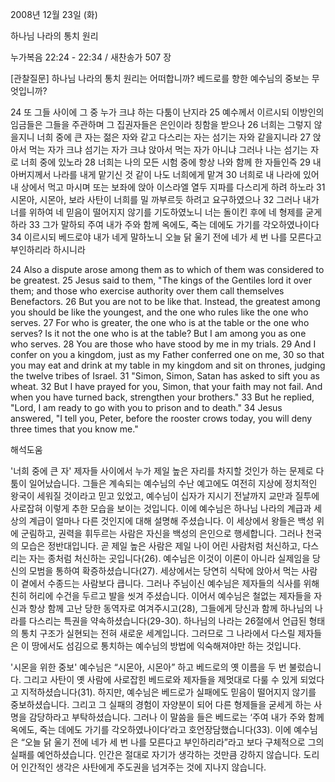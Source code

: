 2008년 12월 23일 (화)

하나님 나라의 통치 원리



누가복음 22:24 - 22:34 / 새찬송가 507 장


[관찰질문]
하나님 나라의 통치 원리는 어떠합니까? 
베드로를 향한 예수님의 중보는 무엇입니까?  

24 또 그들 사이에 그 중 누가 크냐 하는 다툼이 난지라
25 예수께서 이르시되 이방인의 임금들은 그들을 주관하며 그 집권자들은 은인이라 칭함을 받으나 
26 너희는 그렇지 않을지니 너희 중에 큰 자는 젊은 자와 같고 다스리는 자는 섬기는 자와 같을지니라 
27 앉아서 먹는 자가 크냐 섬기는 자가 크냐 앉아서 먹는 자가 아니냐 그러나 나는 섬기는 자로 너희 중에 있노라 
28 너희는 나의 모든 시험 중에 항상 나와 함께 한 자들인즉 
29 내 아버지께서 나라를 내게 맡기신 것 같이 나도 너희에게 맡겨 
30 너희로 내 나라에 있어 내 상에서 먹고 마시며 또는 보좌에 앉아 이스라엘 열두 지파를 다스리게 하려 하노라
31 시몬아, 시몬아, 보라 사탄이 너희를 밀 까부르듯 하려고 요구하였으나 
32 그러나 내가 너를 위하여 네 믿음이 떨어지지 않기를 기도하였노니 너는 돌이킨 후에 네 형제를 굳게 하라 
33 그가 말하되 주여 내가 주와 함께 옥에도, 죽는 데에도 가기를 각오하였나이다 
34 이르시되 베드로야 내가 네게 말하노니 오늘 닭 울기 전에 네가 세 번 나를 모른다고 부인하리라 하시니라 

24 Also a dispute arose among them as to which of them was considered to be greatest. 
25 Jesus said to them, "The kings of the Gentiles lord it over them; and those who exercise authority over them call themselves Benefactors.
26 But you are not to be like that. Instead, the greatest among you should be like the youngest, and the one who rules like the one who serves.
27 For who is greater, the one who is at the table or the one who serves? Is it not the one who is at the table? But I am among you as one who serves.
28 You are those who have stood by me in my trials. 
29 And I confer on you a kingdom, just as my Father conferred one on me, 
30 so that you may eat and drink at my table in my kingdom and sit on thrones, judging the twelve tribes of Israel. 
31 "Simon, Simon, Satan has asked to sift you as wheat.
32 But I have prayed for you, Simon, that your faith may not fail. And when you have turned back, strengthen your brothers."
33 But he replied, "Lord, I am ready to go with you to prison and to death."
34 Jesus answered, "I tell you, Peter, before the rooster crows today, you will deny three times that you know me."

해석도움





'너희 중에 큰 자'
 제자들 사이에서 누가 제일 높은 자리를 차지할 것인가 하는 문제로 다툼이 일어났습니다. 그들은 계속되는 예수님의 수난 예고에도 여전히 지상에 정치적인 왕국이 세워질 것이라고 믿고 있었고, 예수님이 십자가 지시기 전날까지 교만과 질투에 사로잡혀 이렇게 추한 모습을 보이는 것입니다. 이에 예수님은 하나님 나라의 계급과 세상의 계급이 얼마나 다른 것인지에 대해 설명해 주셨습니다. 이 세상에서 왕들은 백성 위에 군림하고, 권력을 휘두르는 사람은 자신을 백성의 은인으로 행세합니다. 그러나 천국의 모습은 정반대입니다. 곧 제일 높은 사람은 제일 나이 어린 사람처럼 처신하고, 다스리는 자는 종처럼 처신하는 곳입니다(26). 예수님은 이것이 이론이 아니라 실제임을 당신의 모범을 통하여 확증하셨습니다(27). 세상에서는 당연히 식탁에 앉아서 먹는 사람이 곁에서 수종드는 사람보다 큽니다. 그러나 주님이신 예수님은 제자들의 식사를 위해 친히 허리에 수건을 두르고 발을 씻겨 주셨습니다. 이어서 예수님은 철없는 제자들을 자신과 항상 함께 고난 당한 동역자로 여겨주시고(28), 그들에게 당신과 함께 하나님의 나라를 다스리는 특권을 약속하셨습니다(29-30). 하나님의 나라는 26절에서 언급된 형태의 통치 구조가 실현되는 전혀 새로운 세계입니다. 그러므로 그 나라에서 다스릴 제자들은 이 땅에서도 섬김으로 통치하는 예수님의 방법에 익숙해져야만 하는 것입니다.     

'시몬을 위한 중보'
 예수님은 “시몬아, 시몬아” 하고 베드로의 옛 이름을 두 번 불렀습니다. 그리고 사탄이 옛 사람에 사로잡힌 베드로와 제자들을 제멋대로 다룰 수 있게 되었다고 지적하셨습니다(31). 하지만, 예수님은 베드로가 실패에도 믿음이 떨어지지 않기를 중보하셨습니다. 그리고 그 실패의 경험이 자양분이 되어 다른 형제들을 굳세게 하는 사명을 감당하라고 부탁하셨습니다. 그러나 이 말씀을 들은 베드로는 ‘주여 내가 주와 함께 옥에도, 죽는 데에도 가기를 각오하였나이다’라고 호언장담했습니다(33). 이에 예수님은 “오늘 닭 울기 전에 네가 세 번 나를 모른다고 부인하리라”라고 보다 구체적으로 그의 실패를 예언하셨습니다. 인간은 절대로 자기가 생각하는 것만큼 강하지 않습니다. 도리어 인간적인 생각은 사탄에게 주도권을 넘겨주는 것에 지나지 않습니다.